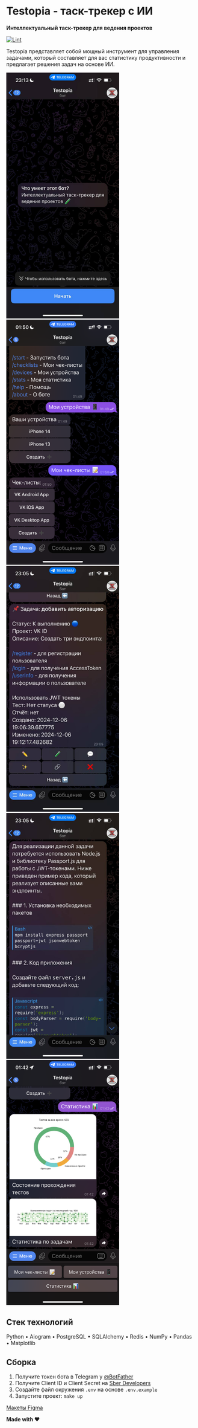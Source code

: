 # Testopia - таск-трекер с ИИ

**Интеллектуальный таск-трекер для ведения проектов**

[![Lint](https://github.com/everysoftware/testopia/actions/workflows/ci.yml/badge.svg)](https://github.com/everysoftware/testopia/actions/workflows/ci.yml)

Testopia представляет собой мощный инструмент для управления задачами, который составляет для вас статистику
продуктивности и предлагает решения задач на основе ИИ.

<img src="/assets/onboarding.jpg" width="300" alt=""/>
<img src="/assets/checklists.PNG" width="300" alt=""/>

<img src="/assets/task.jpg" width="300" alt=""/>
<img src="/assets/solution.jpg" width="300" alt=""/>

<img src="/assets/stats.PNG" width="300" alt=""/>

## Стек технологий

Python • Aiogram • PostgreSQL • SQLAlchemy • Redis • NumPy • Pandas • Matplotlib

## Сборка

1. Получите токен бота в Telegram у [@BotFather](https://t.me/BotFather)
2. Получите Client ID и Client Secret на [Sber Developers](https://developers.sber.ru/studio/workspaces)
3. Создайте файл окружения `.env` на основе `.env.example`
4. Запустите проект: `make up`

[Макеты Figma](https://www.figma.com/file/iJ7SMg6DCuCaDhNlieh3kd/Untitled?type=design&node-id=0-1&mode=design)

**Made with ❤️**
